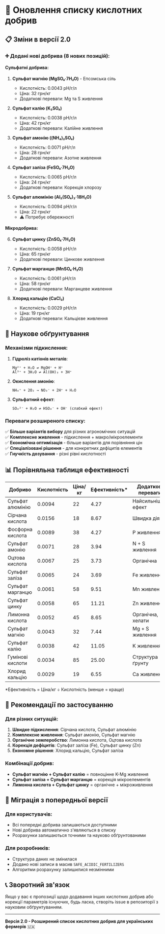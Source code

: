# 🌾 Оновлення списку кислотних добрив

## 📋 Зміни в версії 2.0

### ➕ Додані нові добрива (8 нових позицій):

#### Сульфатні добрива:
1. **Сульфат магнію (MgSO₄·7H₂O)** - Епсомська сіль
   - Кислотність: 0.0043 pH/г/л
   - Ціна: 32 грн/кг
   - Додаткові переваги: Mg та S живлення

2. **Сульфат калію (K₂SO₄)**
   - Кислотність: 0.0038 pH/г/л  
   - Ціна: 42 грн/кг
   - Додаткові переваги: Калійне живлення

3. **Сульфат амонію ((NH₄)₂SO₄)**
   - Кислотність: 0.0071 pH/г/л
   - Ціна: 28 грн/кг
   - Додаткові переваги: Азотне живлення

4. **Сульфат заліза (FeSO₄·7H₂O)**
   - Кислотність: 0.0065 pH/г/л
   - Ціна: 24 грн/кг
   - Додаткові переваги: Корекція хлорозу

5. **Сульфат алюмінію (Al₂(SO₄)₃·18H₂O)**
   - Кислотність: 0.0094 pH/г/л
   - Ціна: 22 грн/кг
   - ⚠️ Потребує обережності

#### Мікродобрива:
6. **Сульфат цинку (ZnSO₄·7H₂O)**
   - Кислотність: 0.0058 pH/г/л
   - Ціна: 65 грн/кг
   - Додаткові переваги: Цинкове живлення

7. **Сульфат марганцю (MnSO₄·H₂O)**
   - Кислотність: 0.0061 pH/г/л
   - Ціна: 58 грн/кг
   - Додаткові переваги: Марганцеве живлення

8. **Хлорид кальцію (CaCl₂)**
   - Кислотність: 0.0029 pH/г/л
   - Ціна: 19 грн/кг
   - Додаткові переваги: Кальцієве живлення

## 🔬 Наукове обґрунтування

### Механізми підкислення:

1. **Гідроліз катіонів металів**:
   ```
   Mg²⁺ + H₂O ⇌ MgOH⁺ + H⁺
   Al³⁺ + 3H₂O ⇌ Al(OH)₃ + 3H⁺
   ```

2. **Окислення амонію**:
   ```
   NH₄⁺ + 2O₂ → NO₃⁻ + 2H⁺ + H₂O
   ```

3. **Сульфатний ефект**:
   ```
   SO₄²⁻ + H₂O ⇌ HSO₄⁻ + OH⁻ (слабкий ефект)
   ```

### Переваги розширеного списку:

✅ **Більше варіантів вибору** для різних агрономічних ситуацій  
✅ **Комплексне живлення** - підкислення + макро/мікроелементи  
✅ **Економічна оптимізація** - більше варіантів для порівняння цін  
✅ **Спеціалізовані рішення** - для конкретних дефіцитів елементів  
✅ **Гнучкість дозування** - різні рівні кислотності  

## 📊 Порівняльна таблиця ефективності

| Добриво | Кислотність | Ціна/кг | Ефективність* | Додаткові переваги |
|---------|-------------|---------|---------------|-------------------|
| Сульфат алюмінію | 0.0094 | 22 | 4.27 | Найсильніший ефект |
| Сірчана кислота | 0.0156 | 18 | 8.67 | Швидка дія |
| Фосфорна кислота | 0.0089 | 38 | 4.27 | P живлення |
| Сульфат амонію | 0.0071 | 28 | 3.94 | N + S живлення |
| Оцтова кислота | 0.0067 | 25 | 3.73 | Органічна |
| Сульфат заліза | 0.0065 | 24 | 3.69 | Fe живлення |
| Сульфат марганцю | 0.0061 | 58 | 9.51 | Mn живлення |
| Сульфат цинку | 0.0058 | 65 | 11.21 | Zn живлення |
| Лимонна кислота | 0.0052 | 45 | 8.65 | Органічна, хелати |
| Сульфат магнію | 0.0043 | 32 | 7.44 | Mg + S живлення |
| Сульфат калію | 0.0038 | 42 | 11.05 | K живлення |
| Гумінові кислоти | 0.0034 | 85 | 25.00 | Структура ґрунту |
| Хлорид кальцію | 0.0029 | 19 | 6.55 | Ca живлення |

*Ефективність = Ціна/кг ÷ Кислотність (менше = краще)

## 🎯 Рекомендації по застосуванню

### Для різних ситуацій:

1. **Швидке підкислення**: Сірчана кислота, Сульфат алюмінію
2. **Комплексне живлення**: Сульфат амонію, Сульфат магнію
3. **Органічне землеробство**: Лимонна кислота, Оцтова кислота
4. **Корекція дефіцитів**: Сульфат заліза (Fe), Сульфат цинку (Zn)
5. **Економне рішення**: Хлорид кальцію, Сульфат заліза

### Комбінації добрив:
- **Сульфат магнію + Сульфат калію** = повноцінне K-Mg живлення
- **Сульфат заліза + Сульфат марганцю** = корекція мікроелементів
- **Лимонна кислота + Сульфат цинку** = органічне + мікроживлення

## 🔄 Міграція з попередньої версії

### Для користувачів:
- Всі попередні добрива залишаються доступними
- Нові добрива автоматично з'являються в списку
- Розрахунки залишаються точними та науково обґрунтованими

### Для розробників:
- Структура даних не змінилася
- Додано нові записи в масив `SAFE_ACIDIC_FERTILIZERS`
- Алгоритми розрахунку залишилися незмінними

## 📞 Зворотний зв'язок

Якщо у вас є пропозиції щодо додавання інших кислотних добрив або корекції параметрів існуючих, будь ласка, створіть issue в репозиторії з науковим обґрунтуванням.

---

**Версія 2.0 - Розширений список кислотних добрив для українських фермерів** 🇺🇦